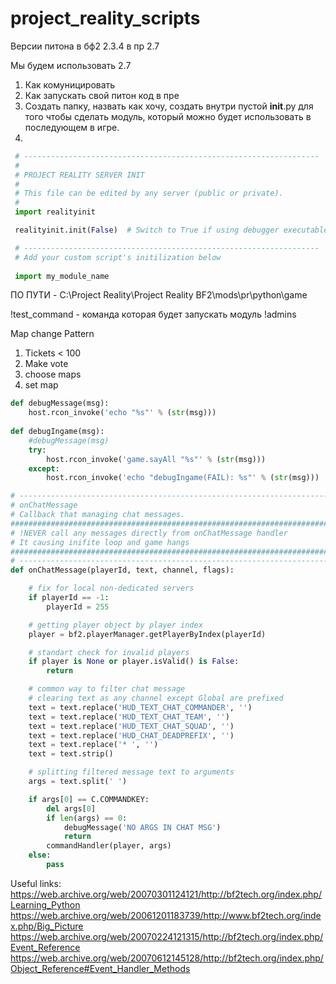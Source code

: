 # project_reality_scripts

Версии питона
в бф2 2.3.4
в пр 2.7

Мы будем использовать 2.7

1. Как комуницировать
2. Как запускать свой питон код в пре
1. Создать папку, назвать как хочу, создать внутри пустой __init__.py для того чтобы сделать модуль, который можно будет использовать в последующем в игре.
2.

```python
 # ------------------------------------------------------------------
 #
 # PROJECT REALITY SERVER INIT
 #
 # This file can be edited by any server (public or private).
 #
 import realityinit

 realityinit.init(False)  # Switch to True if using debugger executables (PRLauncher.exe will automatically modify this value accordingly)

 # ------------------------------------------------------------------
 # Add your custom script's initilization below
 
 import my_module_name
```

 ПО ПУТИ - C:\Project Reality\Project Reality BF2\mods\pr\python\game

 !test_command - команда которая будет запускать модуль
 !admins

Map change Pattern

1. Tickets < 100
2. Make vote
3. choose maps
4. set map

```python
def debugMessage(msg):
    host.rcon_invoke('echo "%s"' % (str(msg)))
 
def debugIngame(msg):
    #debugMessage(msg)
    try:
        host.rcon_invoke('game.sayAll "%s"' % (str(msg)))
    except:
        host.rcon_invoke('echo "debugIngame(FAIL): %s"' % (str(msg)))
```

```python
# ------------------------------------------------------------------------
# onChatMessage
# Callback that managing chat messages.
##########################################################################
# !NEVER call any messages directly from onChatMessage handler
# It causing inifite loop and game hangs
##########################################################################
# ------------------------------------------------------------------------
def onChatMessage(playerId, text, channel, flags):

    # fix for local non-dedicated servers
    if playerId == -1:
        playerId = 255

    # getting player object by player index
    player = bf2.playerManager.getPlayerByIndex(playerId)

    # standart check for invalid players
    if player is None or player.isValid() is False:
        return

    # common way to filter chat message
    # clearing text as any channel except Global are prefixed
    text = text.replace('HUD_TEXT_CHAT_COMMANDER', '')
    text = text.replace('HUD_TEXT_CHAT_TEAM', '')
    text = text.replace('HUD_TEXT_CHAT_SQUAD', '')
    text = text.replace('HUD_CHAT_DEADPREFIX', '')
    text = text.replace('* ', '')
    text = text.strip()

    # splitting filtered message text to arguments
    args = text.split(' ')

    if args[0] == C.COMMANDKEY:
        del args[0]
        if len(args) == 0:
            debugMessage('NO ARGS IN CHAT MSG')
            return
        commandHandler(player, args)
    else:
        pass
```

Useful links:
<https://web.archive.org/web/20070301124121/http://bf2tech.org/index.php/Learning_Python>
<https://web.archive.org/web/20061201183739/http://www.bf2tech.org/index.php/Big_Picture>
<https://web.archive.org/web/20070224121315/http://bf2tech.org/index.php/Event_Reference>
<https://web.archive.org/web/20070612145128/http://bf2tech.org/index.php/Object_Reference#Event_Handler_Methods>
